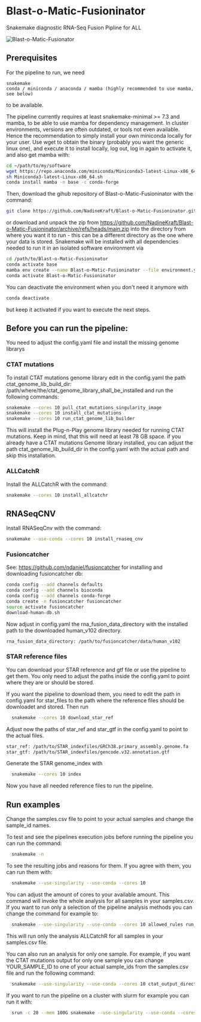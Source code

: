 # Blast-o-Matic-Fusioninator

Snakemake diagnostic RNA-Seq Fusion Pipline for ALL

![Blast-o-Matic-Fusionator](https://github.com/[NadineKraf]/[Blast-o-Matic-Fusioninator]/blob/[main]/Blast-o-Matic-Fusioninator.png?raw=true)


##  Prerequisites

For the pipeline to run, we need

    snakemake
    conda / miniconda / anaconda / mamba (highly recommended to use mamba, see below)

to be available.

The pipeline currently requires at least snakemake-minimal >= 7.3 and mamba, to be able to use mamba for dependency management.
In cluster environments, versions are often outdated, or tools not even available. Hence the recommendation to simply install your own miniconda locally for your user. Use wget to obtain the binary (probably you want the generic linux one), and execute it to install locally, log out, log in again to activate it, and also get mamba with:
```bash
cd ~/path/to/my/software
wget https://repo.anaconda.com/miniconda/Miniconda3-latest-Linux-x86_64.sh
sh Miniconda3-latest-Linux-x86_64.sh
conda install mamba -n base -c conda-forge
```

Then, download the gihub repository of Blast-o-Matic-Fusioninator with the command: 
```bash
git clone https://github.com/NadineKraft/Blast-o-Matic-Fusioninator.git 
```
or download and unpack the zip from https://github.com/NadineKraft/Blast-o-Matic-Fusioninator/archive/refs/heads/main.zip
into the directory from where you want it to run - this can be a different directory as the one where your data is stored.
Snakemake will be installed with all dependencies needed to run it in an isolated software environment via

```bash
cd /path/to/Blast-o-Matic-Fusioninator
conda activate base
mamba env create --name Blast-o-Matic-Fusioninator --file environment.yaml
conda activate Blast-o-Matic-Fusioninator
```

You can deactivate the environment when you don't need it anymore with 

```bash
conda deactivate 
```
but keep it activated if you want to execute the next steps.

## Before you can run the pipeline:
You need to adjust the config.yaml file and install the missing genome librarys

### CTAT mutations

To install CTAT mutations genome library edit in the config.yaml the path ctat_genome_lib_build_dir: /path/where/the/ctat_genome_library_shall_be_installed  and run the following commands:
```bash
snakemake --cores 10 pull_ctat_mutations_singularity_image
snakemake --cores 10 install_ctat_mutations
snakemake --cores 10 run_ctat_genome_lib_builder
```
This will install the Plug-n-Play genome library needed for running CTAT mutations. Keep in mind, that this will need at least 78 GB space. 
if you already have a CTAT mutations Genome library installed, you can adjust the path ctat_genome_lib_build_dir in the config.yaml with the actual path and skip this installation. 

### ALLCatchR
Install the ALLCatchR with the command:
```bash
snakemake --cores 10 install_allcatchr
```

## RNASeqCNV 
Install RNASeqCnv with the command:
```bash
snakemake --use-conda --cores 10 install_rnaseq_cnv
```


### Fusioncatcher
See: https://github.com/ndaniel/fusioncatcher for installing and downloading fusioncatcher db:
```bash
conda config --add channels defaults
conda config --add channels bioconda
conda config --add channels conda-forge
conda create -n fusioncatcher fusioncatcher
source activate fusioncatcher
download-human-db.sh
```
Now adjust in config.yaml the rna_fusion_data_directory with the installed path to the downloaded human_v102 directory.
```bash
rna_fusion_data_directory: /path/to/fusioncatcher/data/human_v102
```

### STAR reference files
You can download your STAR reference and gtf file or use the pipeline to get them. You only need to adjust the paths inside the config.yaml to point where they are or should be stored.

If you want the pipeline to download them, you need to edit the path in config.yaml for star_files to the path where the reference files should be downloadet and stored.
Then run 

```bash
  snakemake --cores 10 download_star_ref
```

Adjust now the paths of star_ref and star_gtf in the config.yaml to point to the actual files.
```bash
star_ref: /path/to/STAR_indexfiles/GRCh38.primary_assembly.genome.fa
star_gtf: /path/to/STAR_indexfiles/gencode.v32.annotation.gtf
```

Generate the STAR genome_index with

```bash
  snakemake --cores 10 index
```
Now you have all needed reference files to run the pipeline. 


## Run examples
Change the samples.csv file to point to your actual samples and change the sample_id names.

To test and see the pipelines execution jobs before running the pipeline you can run the command:
```bash
  snakemake -n
```
To see the resulting jobs and reasons for them. If you agree with them, you can run
them with:
```bash
  snakemake --use-singularity --use-conda --cores 10 
```
You can adjust the amount of cores to your available amount.
This command will invoke the whole analysis for all samples in your samples.csv.
If you want to run only a selection of the pipeline analysis methods you can change the command for example to:

```bash
  snakemake --use-singularity --use-conda --cores 10 allowed_rules run_allcatchr_on_single_count_files
```
This will run only the analysis ALLCatchR for all samples in your samples.csv file.

You can also run an analysis for only one sample.
For example, if you want the CTAT mutations output for only one sample you can change YOUR_SAMPLE_ID to one of your 
actual sample_ids from the samples.csv file and run the following command:
```bash
  snakemake --use-singularity --use-conda --cores 10 ctat_output_directory/YOUR_SAMPLE_ID
```

If you want to run the pipeline on a cluster with slurm for example you can run it with:
```bash
  srun -c 20 --mem 100G snakemake --use-singularity --use-conda --cores 20 --resources threads=200 -j 20
```
